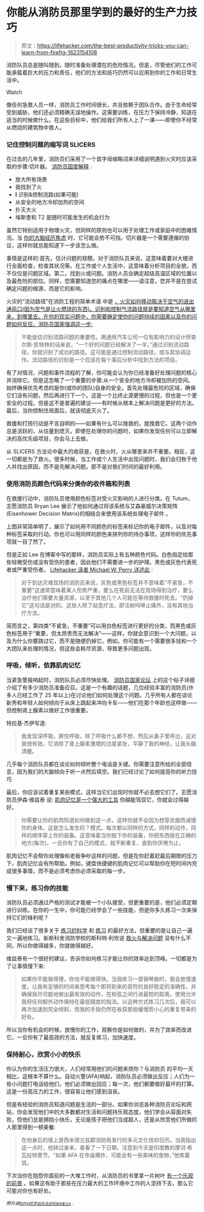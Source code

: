 # 你能从消防员那里学到的最好的生产力技巧

> 原文：<https://lifehacker.com/the-best-productivity-tricks-you-can-learn-from-firefig-1623154108>

消防队员总是随叫随到，随时准备处理潜在的危险情况。但是，尽管他们的工作可能承载着巨大的压力和责任，他们的方法和技巧仍然可以应用到你的工作和日常生活中。

Watch

像任何急救人员一样，消防员工作时间很长，并且依赖于团队合作。由于生命经常受到威胁，他们还必须精确无误地操作。这需要训练，在压力下保持冷静，知道在适当的时候做什么。在这些目标中，他们给我们所有人上了一课——即使你不经常从燃烧的建筑物中救人。

### 记住控制问题的缩写词 SLICERS

在过去的几年里，消防员们采用了一个首字母缩略词来详细说明遇到火灾时应该采取的步骤:切片器。 [消防员国度解释](http://www.firefighternation.com/article/training-0/understanding-new-slicers-acronym) :

*   放大所有场景
*   我找到了火
*   **I** 识别&控制流路(如果可能)
*   从安全的地方冷却加热的空间
*   扑灭大火
*   埃斯奎和 T2 是随时可能发生的机会行为

虽然它特别适用于物理火灾，但同样的原则也可以用于处理工作或家庭中的困难情况。当 [你的大脑经历焦虑](http://lifehacker.com/what-anxiety-actually-does-to-you-and-what-you-can-do-a-1468128356) 时，它可能会势不可挡。切片器是一个需要遵循的协议，这样你就总能知道下一步该怎么做。

事情是这样的:首先，估计问题的规模。对于消防队员来说，这意味着要对大楼进行全面检查，检查其状况等。在工作或个人生活中，这意味着分析项目的全貌，而不仅仅是问题区域。第二，找到火或问题。消防人员会确定超级高温区域的位置以及最危险的部位。同样，您需要知道您的痛点在哪里——请注意，您并不是在尝试确定问题的根源，而是它的影响。

火灾的“流动路径”在消防工程的简单术语 中是 [，火灾如何移动取决于空气的进出通风口(因为空气是让火燃烧的东西)。识别和控制气流路径就是要知道空气从哪里来，到哪里去。在你的现实问题中，你需要确定使你的问题持续的因素以及你的问题如何反应。消防员国家强调这一步:](http://www.fireengineering.com/articles/2013/11/rethinking-receo-vs-breaking-up-with-an-old-friend.html)

> 不能低估识别流路问题的重要性。用通用汽车公司一位有影响力的设计师查尔斯·凯特林的话来说，“一个好的问题已经解决了一半。”通过识别流动路径，你就识别了成功的路径。这可能是通过控制流动路径，或与其协调运作。流动路径的识别是一个应该在每个事后分析中找到方法的项目。

有了对情况、问题和事件流程的了解，你可能会认为你已经准备好处理问题的核心并消除它。但是这忽略了一个重要的步骤:从一个安全的地方冷却被加热的空间。始终确保优先考虑的是你(或你的团队)自身的安全。首先处理最危险的区域，确保它们没有问题，然后再进行下一个。这是一个比终止源更慢的过程，但也是一个更安全的过程。但是这不是普遍的建议——有时候从根本上解决问题是更好的方法。最后，当你控制住局面后，就该彻底灭火了。

救援和打捞行动是不言自明的——如果有什么可以挽救的，就挽救它。这两个动作总是活跃的，从估量到熄灭。即使在处理你的问题时，如果你发现任何可以立即解决的高优先级项目，你会马上去做。

从 SLICERS 方法论中最大的收获是，在救火时，火从哪里来并不重要。相反，这一切都是为了救火。很多时候，当工作或个人生活中出现问题时，我们会归咎于他人并找出原因，而不是先解决问题。那不是对我们时间的最好利用。

### 使用消防员颜色代码来分类你的收件箱和列表

在救援行动中，消防队员使用颜色标签对受火灾影响的人进行分类。在 Tutum，志愿消防员 Bryan Lee 展示了他如何通过将该系统与艾森豪威尔决策矩阵(Eisenhower Decision Matrix)的相结合来使用该系统处理电子邮件 。

上图非常简单明了，展示了如何用不同颜色的标签来标记你的电子邮件，以及对每种标签采取的行动。你也可以用同样的颜色来排列你的待办事项，这样你的优先事项就一目了然了。

但是正如 Lee 在博客中写的那样，消防员实际上有五种颜色代码。白色指定给那些轻微受伤或没有受伤的患者，因此他们不需要进一步的护理。黑色或灰色代表死者或严重受伤者。 [Lifehacker 读者 Michael W. Perry 详述此](http://lifehacker.com/one-correction-for-firefighters-arriving-at-a-disaster-1615748367) :

> 对于到达灾难现场的消防员来说，灰色或黑色标签并不意味着“不紧急，不重要”这通常意味着某人伤势严重，要么在死前无法在现场得到治疗，要么治疗他们需要大量资源，以至于其他几个人可能在等待救援时死去。“扔掉它”这句话是对的。这些人除了姑息疗法，即注射吗啡止痛外，没有其他治疗方法。

简而言之，第四类“不紧急，不重要”可以用白色标签进行更好的分类，而黑色或灰色标签用于“重要，但太昂贵而无法解决”——这样，你就会意识到一个大问题，以及为什么你要跳过它，而不是随便扔掉它。例如，你可能有一个需要很多钱和一个大团队来处理的情况，但这些会耗尽资源，导致更多问题出现。

### 呼吸，倾听，依靠肌肉记忆

当紧急警报响起时，消防队员必须尽快处理。 [消防员国家论坛](http://my.firefighternation.com/forum/topics/how-do-you-prepare-for-a-call?id=889755%3ATopic%3A3913102&page=1#comments) 上的这个帖子详细介绍了有多少消防员准备应召。这是一个有趣的话题，几位经验丰富的消防员(许多人已经工作了 25 年以上)在讨论他们如何处理这个问题。几乎所有人都在谈论新秀和年轻人如何倾向于从床上跳起来冲向卡车——他们在那个年龄也这样做——但控制肾上腺素以做好工作很重要。

特拉基·杰伊写道:

> 我发现深呼吸，屏住呼吸，除了呼吸什么都不想，然后从鼻子里呼出，这对我很有效。它消除了肾上腺素激增的过度紧张，平静了我的神经，让我头脑清醒。

几乎每个消防队员都在谈论如何倾听整个电话是关键。你需要注意所给的全部信息，因为我们的大脑倾向于听一点然后填空。我们已经讨论了如何提高你的听力技巧

最后，你应该试着重复某些模式，这样当它们出现时你就不必去想它们了。志愿消防员伊森·维兹泰 说: [肌肉记忆是一个强大的工具](http://lifehacker.com/how-muscle-memory-works-and-how-it-affects-your-success-5799234) 你越能驾驭它，你就会过得越好。

> 你需要让你的肌肉知道如何做到这一点，这样你就不会因为想穿衣服而减慢你的身体。这是怎么发生的？模式。每次都以同样的方式，同样的动作，同样的顺序穿上你的装备。这意味着当你脱下你的装备，你把东西放在正确的地方(每次)。一旦你有了自己的模式，就不断重复，直到你厌倦为止。

肌肉记忆不会帮你处理像和老板争吵这样的问题，但是在你赶着赶最后期限的压力下，肌肉记忆会有所帮助。例如，键盘快捷键的肌肉记忆可以帮助你在短时间内完成很多事情，而不是必须考虑你必须采取的每一步。

### 慢下来，练习你的技能

消防队员必须通过严格的测试才能被一个小队接受，但更重要的是，他们必须定期进行训练。在你的一生中，你可能已经学会了一些技能，但是你多久练习一次来保持它们的锋利呢？

我们已经谈了很多关于 [练习的科学](http://lifehacker.com/the-science-of-practice-what-happens-when-you-learn-a-510255025) 和 [练习](http://lifehacker.com/a-better-way-to-practice-5939374) 的最好方法，但重要的是让自己一遍又一遍地练习。新斯科舍消防学校的斯科特·利坎说 [救火与解决问题](http://thechronicleherald.ca/burned/1210639-practice-makes-perfect-training-vital-in-making-firefighting-skills-second-nature) 没有什么不同，所以你做得越多，你就做得越好。

维兹泰有一个很好的建议，告诉你如何练习才能让你的效率达到顶峰。一切都是为了让事情慢下来:

> 如果你不能做得慢，你也不能做得快。当我练习一首钢琴曲时，我会放慢速度，让我有足够的时间来思考每个即将到来的音符的良好稳定的准确性，并确保我尽可能地做出最有效的动作，在和弦之间行进最短的距离，使用允许我将任何额外动作保持在最低限度的指法。以这种方式练习几次后，我可以再次加速到完全倾斜，而我的手指仍然在收获那些缓慢而小心的重复带来的好处。

所以当你有机会的时候，放慢你的工作，观察你是如何做的，并为了效率而改进它。一旦你有了最高效的方法，就反复练习，加快速度。

### 保持耐心，欣赏小小的快乐

你认为你的生活压力很大，人们经常用他们的问题来烦你？与消防员 的平均一天相比，这根本不算什么。自动火警(AFA)响起，消防队员必须做出反应；人们为一些小问题打电话给他们，他们必须做出回应；每一次，他们都要做好最坏的打算。这是一份高压力的工作，很容易让他们感到沮丧。

但是有经验的消防员知道问题是生活的一部分。如果你浏览各种消防员论坛和网站，你会发现他们中的大多数都对生活和问题持乐观态度。他们学会从容面对失败，但他们总是拥抱小快乐，无论是孩子把他们当成超人，还是从欣赏他们所做的人那里得到一顿美餐:

> 在他身后的墙上是西米德兰兹郡消防局发行的多元文化信仰日历。当我指出这一点时，他转过身来，查看了一下日期，注意到今天是印度教的摩诃·希瓦拉特里节。“如果 AFA 在寺庙爆炸，可能会有一些美味的食物，”他笑着说。

下次当你在抱怨你面前的一大堆工作时，从消防员的书里拿一片树叶 [有一个乐观的前景](http://lifehacker.com/how-to-be-optimistic-311260) 。如果这有助于那些在压力最大的工作环境中工作的人坚持下去，那么它可能对你也有好处。

*<small>照片由</small>*[*<small>tonystl</small>*](http://www.flickr.com/photos/44124442807@N01/193059024)*<small></small>*<small>[*<small>罗伯托法拉利</small>*](https://www.flickr.com/photos/52485003@N00/281640001/)*<small></small>*<small>[*<small>国民警卫队</small>*](https://www.flickr.com/photos/33252741@N08/7845050460/) *<small>，<small></small></small>*</small></small>

<small><small></small></small>